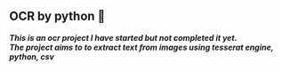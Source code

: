 ## OCR by python 🚩

_**This is an ocr project I have started but not completed it yet.**_  
_**The project aims to to extract text from images using tesserat engine, python, csv**_
